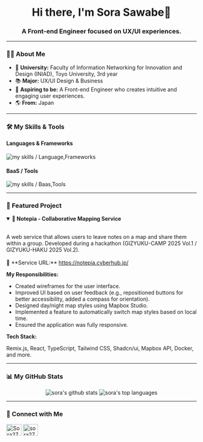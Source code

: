 <h1 align="center">
  Hi there, I'm Sora Sawabe🦄

</h1>
<h3 align="center">A Front-end Engineer focused on UX/UI experiences.</h3>

---

### 👨‍💻 About Me

- 🏢 **University:** Faculty of Information Networking for Innovation and Design (INIAD), Toyo University, 3rd year
- 📚 **Major:** UX/UI Design & Business
- 🎯 **Aspiring to be:** A Front-end Engineer who creates intuitive and engaging user experiences.
- 🌎 **From:** Japan

---

### 🛠️ My Skills & Tools

#### Languages & Frameworks
<img alt="my skills / Language,Frameworks" src="https://skillicons.dev/icons?theme=dark&perline=8&i=html,css,js,ts,py,django,nodejs,react,nextjs,remix,tailwind" />

#### BaaS / Tools
<img alt="my skills / Baas,Tools" src="https://skillicons.dev/icons?theme=dark&perline=8&i=supabase,vercel,docker,git,github,figma" />

---

### 🚀 Featured Project

<details open>
  <summary>
    <strong>📍 Notepia - Collaborative Mapping Service</strong>
  </summary>
  <br>
  <p>
    A web service that allows users to leave notes on a map and share them within a group. Developed during a hackathon (GIZYUKU-CAMP 2025 Vol.1 / GIZYUKU-HAKU 2025 Vol.2).
    <br><br>
    🔗 **Service URL:** <a href="https://notepia.cyberhub.jp/" target="_blank">https://notepia.cyberhub.jp/</a>
  </p>

  **My Responsibilities:**
  <ul>
    <li>Created wireframes for the user interface.</li>
    <li>Improved UI based on user feedback (e.g., repositioned buttons for better accessibility, added a compass for orientation).</li>
    <li>Designed day/night map styles using Mapbox Studio.</li>
    <li>Implemented a feature to automatically switch map styles based on local time.</li>
    <li>Ensured the application was fully responsive.</li>
  </ul>

  **Tech Stack:**
  <p>Remix.js, React, TypeScript, Tailwind CSS, Shadcn/ui, Mapbox API, Docker, and more.</p>
</details>

---

### 📊 My GitHub Stats

<p align="center">
  <img align="center" src="https://github-readme-stats.vercel.app/api?username=Sor03-JP&show_icons=true&locale=en&theme=tokyonight&count_private=true" alt="sora's github stats" />
  <img align="center" src="https://github-readme-stats.vercel.app/api/top-langs?username=Sor03-JP&layout=compact&locale=en&theme=tokyonight" alt="sora's top languages" />
</p>

---

### 🔗 Connect with Me

<p align="left">
  <a href="https://x.com/Sora27_eng" target="blank"><img align="center" src="https://raw.githubusercontent.com/rahuldkjain/github-profile-readme-generator/master/src/images/icons/Social/twitter.svg" alt="Sora27_eng" height="30" width="40" /></a>
  <a href="https://zenn.dev/sora27_eng" target="blank"><img align="center" src="https://raw.githubusercontent.com/rahuldkjain/github-profile-readme-generator/master/src/images/icons/Social/zenn.svg" alt="sora27_eng" height="30" width="40" /></a>
  </p>
